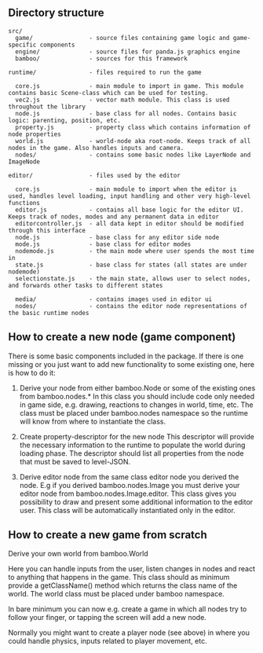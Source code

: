 Directory structure
-------------------

    src/
      game/                - source files containing game logic and game-specific components
      engine/              - source files for panda.js graphics engine
      bamboo/              - sources for this framework

    runtime/               - files required to run the game

      core.js              - main module to import in game. This module contains basic Scene-class which can be used for testing.
      vec2.js              - vector math module. This class is used throughout the library
      node.js              - base class for all nodes. Contains basic logic: parenting, position, etc.
      property.js          - property class which contains information of node properties
      world.js             - world-node aka root-node. Keeps track of all nodes in the game. Also handles inputs and camera.
      nodes/               - contains some basic nodes like LayerNode and ImageNode

    editor/                - files used by the editor

      core.js              - main module to import when the editor is used, handles level loading, input handling and other very high-level functions
      editor.js            - contains all base logic for the editor UI. Keeps track of nodes, modes and any permanent data in editor
      editorcontroller.js  - all data kept in editor should be modified through this interface
      node.js              - base class for any editor side node
      mode.js              - base class for editor modes
      nodemode.js          - the main mode where user spends the most time in
      state.js             - base class for states (all states are under nodemode)
      selectionstate.js    - the main state, allows user to select nodes, and forwards other tasks to different states

      media/               - contains images used in editor ui
      nodes/               - contains the editor node representations of the basic runtime nodes
      
How to create a new node (game component)
-----------------------------------------

There is some basic components included in the package. If there is one missing or you just want to add new functionality to some existing one, here is how to do it:

1. Derive your node from either bamboo.Node or some of the existing ones from bamboo.nodes.*
In this class you should include code only needed in game side, e.g. drawing, reactions to changes in world, time, etc.
The class must be placed under bamboo.nodes namespace so the runtime will know from where to instantiate the class.

2. Create property-descriptor for the new node
This descriptor will provide the necessary information to the runtime to populate the world during loading phase. The descriptor should list all properties from the node that must be saved to level-JSON.

3. Derive editor node from the same class editor node you derived the node.
E.g if you derived bamboo.nodes.Image you must derive your editor node from bamboo.nodes.Image.editor.
This class gives you possibility to draw and present some additional information to the editor user. This class will be automatically instantiated only in the editor.

How to create a new game from scratch
-------------------------------------

Derive your own world from bamboo.World

Here you can handle inputs from the user, listen changes in nodes and react to anything that happens in the game.
This class should as minimum provide a getClassName() method which returns the class name of the world. The world class must be placed under bamboo namespace.

In bare minimum you can now e.g. create a game in which all nodes try to follow your finger, or tapping the screen will add a new node.

Normally you might want to create a player node (see above) in where you could handle physics, inputs related to player movement, etc.

